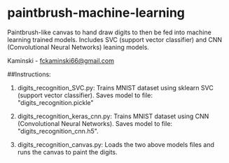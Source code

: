 # paintbrush-machine-learning
Paintbrush-like canvas to hand draw digits to then be fed into machine learning trained models. Includes SVC (support vector classifier) and CNN (Convolutional Neural Networks) leaning models.

Kaminski - fckaminski66@gmail.com

##Instructions:
1) digits_recognition_SVC.py: Trains MNIST dataset using sklearn SVC (support vector classifier). 
                              Saves model to file: "digits_recognition.pickle"


2) digits_recognition_keras_cnn.py: Trains MNIST dataset using CNN (Convolutional Neural Networks).
                                    Saves model to file: "digits_recognition_cnn.h5".

3) digits_recognition_canvas.py: Loads the two above models files and runs the canvas to paint the digits.
